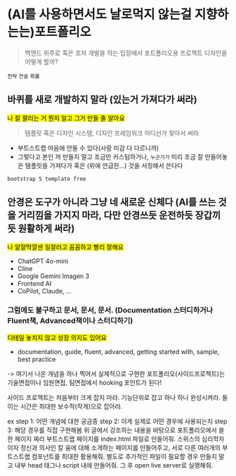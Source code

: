 # (AI를 사용하면서도 날로먹지 않는걸 지향하는는)포트폴리오

> 백엔드 위주로 혹은 호자 개발을 하는 입장에서 포트폴리오용 프로젝트 디자인을 어떻게 할까?

`전략` `전술` `확률`

## 바퀴를 새로 개발하지 말라 (있는거 가져다가 써라)

<mark>나 잘 팔리는 거 뭔지 알고 그거 만들 줄 알아요</mark>

> 템플릿 혹은 디자인 시스템, 디자인 프레임워크 어디선가 찾아서 써라

- 부트스트랩 마음에 안들 수 있다(사람 미감 다 다르니까)
- 그렇다고 본인 꺼 만들지 말고 조금만 커스텀하거나, `누군가가` 미리 조금 잘 만들어놓은 템플릿을 가져다가 혹은 (위에 언급한...) 것을 서칭해서 쓴다다

`bootstrap 5 template free`

## 안경은 도구가 아니라 그냥 네 새로운 신체다 (AI를 쓰는 것을 거리낌을 가지지 마라, 다만 안경쓰듯 운전하듯 장갑끼듯 원활하게 써라)

<mark>나 알잘딱깔센 일잘러고 꼼꼼하고 빨리 잘해요</mark>

- ChatGPT 4o-mini
- Cline
- Google Gemini Imagen 3
- Frontend AI
- CoPilot, Claude, ...

### 그럼에도 불구하고 문서, 문서, 문서. (Documentation 스터디하거나 Fluent책, Advanced책이나 스터디하기)

<mark> 디테일 놓치지 않고 성장 의지도 있어요 </mark>

- documentation, guide, fluent, advanced, getting started with, sample, best practice

-> 여기서 나온 개념을 하나 찍어서 실제적으로 구현한 포트폴리오(사이드프로젝트)는 기술면접이나 임원면접, 팀면접에서 hooking 포인트가 된다!

사이드 프로젝트는 처음부터 크게 잡지 마라. 기능단위로 잡고 하나 하나 완성시켜라.
들이는 시간은 최대한 보수적(작게)으로 잡아라.

ex
step 1: 어떤 개념에 대한 궁금증
step 2: 이게 실제로 어떤 경우에 사용되는지
step 3: 해당 경우를 직접 구현해봄
위 글에서 강조하는 내용을 바탕으로 포트폴리오에서 쓸 한 페이지 짜리 부트스트랩 페이지를 index.html 파일로 만들어줘. 스위스의 심리학자이자 정신과 의사인 칼 융에 대해 소개하는 페이지를 만들어주고, 서로 다른 여러개의 부트스트랩 컴포넌트를 최대한 활용해줘. 별도로 추가적인 파일이 필요할 경우 만들지 말고 내부 head 태그나 script 내에 만들어줘. 그 후 open live server로 실행해줘.
